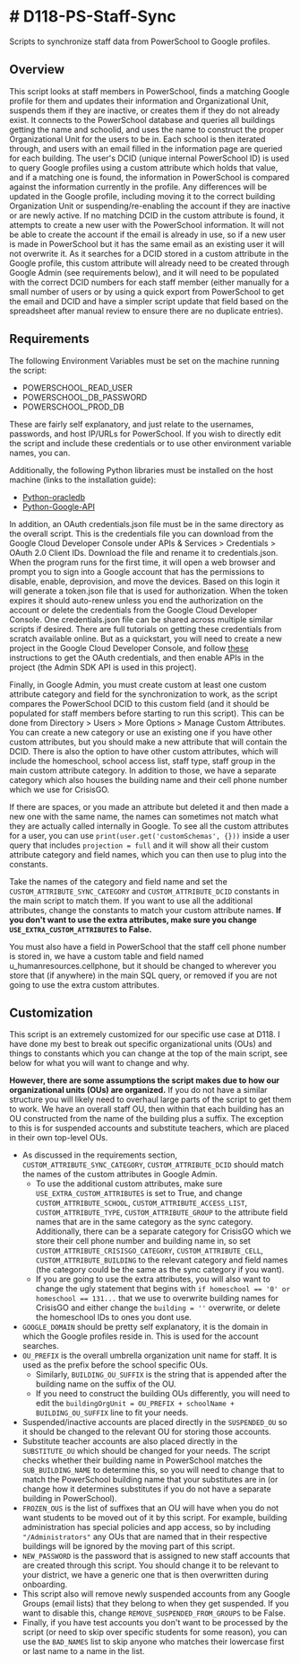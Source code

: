 # # D118-PS-Staff-Sync

Scripts to synchronize staff data from PowerSchool to Google profiles.

## Overview

This script looks at staff members in PowerSchool, finds a matching Google profile for them and updates their information and Organizational Unit, suspends them if they are inactive, or creates them if they do not already exist.
It connects to the PowerSchool database and queries all buildings getting the name and schoolid, and uses the name to construct the proper Organizational Unit for the users to be in. Each school is then iterated through, and users with an email filled in the information page are queried for each building. The user's DCID (unique internal PowerSchool ID) is used to query Google profiles using a custom attribute which holds that value, and if a matching one is found, the information in PowerSchool is compared against the information currently in the profile. Any differences will be updated in the Google profile, including moving it to the correct building Organization Unit or suspending/re-enabling the account if they are inactive or are newly active. If no matching DCID in the custom attribute is found, it attempts to create a new user with the PowerSchool information. It will not be able to create the account if the email is already in use, so if a new user is made in PowerSchool but it has the same email as an existing user it will not overwrite it.
As it searches for a DCID stored in a custom attribute in the Google profile, this custom attribute will already need to be created through Google Admin (see requirements below), and it will need to be populated with the correct DCID numbers for each staff member (either manually for a small number of users or by using a quick export from PowerSchool to get the email and DCID and have a simpler script update that field based on the spreadsheet after manual review to ensure there are no duplicate entries).

## Requirements

The following Environment Variables must be set on the machine running the script:

- POWERSCHOOL_READ_USER
- POWERSCHOOL_DB_PASSWORD
- POWERSCHOOL_PROD_DB

These are fairly self explanatory, and just relate to the usernames, passwords, and host IP/URLs for PowerSchool. If you wish to directly edit the script and include these credentials or to use other environment variable names, you can.

Additionally, the following Python libraries must be installed on the host machine (links to the installation guide):

- [Python-oracledb](https://python-oracledb.readthedocs.io/en/latest/user_guide/installation.html)
- [Python-Google-API](https://github.com/googleapis/google-api-python-client#installation)

In addition, an OAuth credentials.json file must be in the same directory as the overall script. This is the credentials file you can download from the Google Cloud Developer Console under APIs & Services > Credentials > OAuth 2.0 Client IDs. Download the file and rename it to credentials.json. When the program runs for the first time, it will open a web browser and prompt you to sign into a Google account that has the permissions to disable, enable, deprovision, and move the devices. Based on this login it will generate a token.json file that is used for authorization. When the token expires it should auto-renew unless you end the authorization on the account or delete the credentials from the Google Cloud Developer Console. One credentials.json file can be shared across multiple similar scripts if desired.
There are full tutorials on getting these credentials from scratch available online. But as a quickstart, you will need to create a new project in the Google Cloud Developer Console, and follow [these](https://developers.google.com/workspace/guides/create-credentials#desktop-app) instructions to get the OAuth credentials, and then enable APIs in the project (the Admin SDK API is used in this project).

Finally, in Google Admin, you must create custom at least one custom attribute category and field for the synchronization to work, as the script compares the PowerSchool DCID to this custom field (and it should be populated for staff members before starting to run this script). This can be done from Directory > Users > More Options > Manage Custom Attributes. You can create a new category or use an existing one if you have other custom attributes, but you should make a new attribute that will contain the DCID. There is also the option to have other custom attributes, which will include the homeschool, school access list, staff type, staff group in the main custom attribute category. In addition to those, we have a separate category which also houses the building name and their cell phone number which we use for CrisisGO.

If there are spaces, or you made an attribute but deleted it and then made a new one with the same name, the names can sometimes not match what they are actually called internally in Google. To see all the custom attributes for a user, you can use `print(user.get('customSchemas', {}))` inside a user query that includes `projection = full` and it will show all their custom attribute category and field names, which you can then use to plug into the constants.

Take the names of the category and field name and set the `CUSTOM_ATTRIBUTE_SYNC_CATEGORY` and `CUSTOM_ATTRIBUTE_DCID` constants in the main script to match them. If you want to use all the additional attributes, change the constants to match your custom attribute names. **If you don't want to use the extra attributes, make sure you change `USE_EXTRA_CUSTOM_ATTRIBUTES` to False.**  

You must also have a field in PowerSchool that the staff cell phone number is stored in, we have a custom table and field named u_humanresources.cellphone, but it should be changed to wherever you store that (if anywhere) in the main SQL query, or removed if you are not going to use the extra custom attributes.

## Customization

This script is an extremely customized for our specific use case at D118. I have done my best to break out specific organizational units (OUs) and things to constants which you can change at the top of the main script, see below for what you will want to change and why.

**However, there are some assumptions the script makes due to how our organizational units (OUs) are organized.** If you do not have a similar structure you will likely need to overhaul large parts of the script to get them to work. We have an overall staff OU, then within that each building has an OU constructed from the name of the building plus a suffix. The exception to this is for suspended accounts and substitute teachers, which are placed in their own top-level OUs.

- As discussed in the requirements section, `CUSTOM_ATTRIBUTE_SYNC_CATEGORY`, `CUSTOM_ATTRIBUTE_DCID` should match the names of the custom attributes in Google Admin.
  - To use the additional custom attributes, make sure `USE_EXTRA_CUSTOM_ATTRIBUTES` is set to True, and change `CUSTOM_ATTRIBUTE_SCHOOL`, `CUSTOM_ATTRIBUTE_ACCESS_LIST`, `CUSTOM_ATTRIBUTE_TYPE`, `CUSTOM_ATTRIBUTE_GROUP` to the attribute field names that are in the same category as the sync category. Additionally, there can be a separate category for CrisisGO which we store their cell phone number and building name in, so set `CUSTOM_ATTRIBUTE_CRISISGO_CATEGORY`, `CUSTOM_ATTRIBUTE_CELL`, `CUSTOM_ATTRIBUTE_BUILDING` to the relevant category and field names (the category could be the same as the sync category if you want).
  - If you are going to use the extra attributes, you will also want to change the ugly statement that begins with `if homeschool == '0' or homeschool == 131...` that we use to overwrite building names for CrisisGO and either change the `building = ''` overwrite, or delete the homeschool IDs to ones you dont use.
- `GOOGLE_DOMAIN` should be pretty self explanatory, it is the domain in which the Google profiles reside in. This is used for the account searches.
- `OU_PREFIX` is the overall umbrella organization unit name for staff. It is used as the prefix before the school specific OUs.
  - Similarly, `BUILDING_OU_SUFFIX` is the string that is appended after the building name on the suffix of the OU.
  - If you need to construct the building OUs differently, you will need to edit the `buildingOrgUnit = OU_PREFIX + schoolName + BUILDING_OU_SUFFIX` line to fit your needs.
- Suspended/inactive accounts are placed directly in the `SUSPENDED_OU` so it should be changed to the relevant OU for storing those accounts.
- Substitute teacher accounts are also placed directly in the `SUBSTITUTE_OU` which should be changed for your needs. The script checks whether their building name in PowerSchool matches the `SUB_BUILDING_NAME` to determine this, so you will need to change that to match the PowerSchool building name that your substitutes are in (or change how it determines substitutes if you do not have a separate building in PowerSchool).
- `FROZEN_OUS` is the list of suffixes that an OU will have when you do not want students to be moved out of it by this script. For example, building administration has special policies and app access, so by including `"/Administrators"` any OUs that are named that in their respective buildings will be ignored by the moving part of this script.
- `NEW_PASSWORD` is the password that is assigned to new staff accounts that are created through this script. You should change it to be relevant to your district, we have a generic one that is then overwritten during onboarding.
- This script also will remove newly suspended accounts from any Google Groups (email lists) that they belong to when they get suspended. If you want to disable this, change `REMOVE_SUSPENDED_FROM_GROUPS` to be False.
- Finally, if you have test accounts you don't want to be processed by the script (or need to skip over specific students for some reason), you can use the `BAD_NAMES` list to skip anyone who matches their lowercase first or last name to a name in the list.
